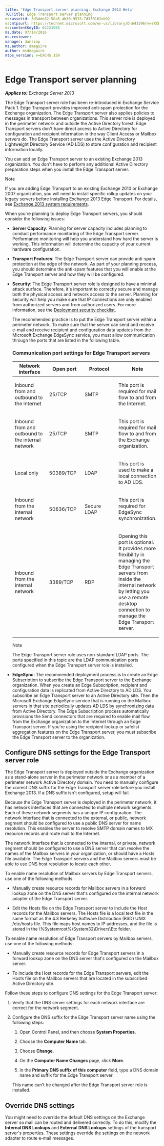 ```yaml
---
title: 'Edge Transport server planning: Exchange 2013 Help'
TOCTitle: Edge Transport server planning
ms:assetid: 3d34de82-58a5-4b30-9978-7d330102eb92
ms:mtpsurl: https://technet.microsoft.com/en-us/library/Dn641596(v=EXCHG.150)
ms:contentKeyID: 62221565
ms.date: 07/14/2016
ms.reviewer: 
manager: dansimp
ms.author: dmaguire
author: msdmaguire
mtps_version: v=EXCHG.150
---
```


# Edge Transport server planning

_**Applies to:** Exchange Server 2013_

The Edge Transport server role has been re-introduced in Exchange Service Pack 1. Edge Transport provides improved anti-spam protection for the Exchange organization. The Edge Transport server also applies policies to messages in transport between organizations. This server role is deployed in the perimeter network and outside the Active Directory forest. Edge Transport servers don't have direct access to Active Directory for configuration and recipient information in the way Client Access or Mailbox servers do. The Edge Transport server uses the Active Directory Lightweight Directory Service (AD LDS) to store configuration and recipient information locally.

You can add an Edge Transport server to an existing Exchange 2013 organization. You don't have to perform any additional Active Directory preparation steps when you install the Edge Transport server.

> [!NOTE]
> If you are adding Edge Transport to an existing Exchange 2010 or Exchange 2007 organization, you will need to install specific rollup updates on your legacy servers before installing Exchange 2013 Edge Transport. For details, see <A href="exchange-2013-system-requirements-exchange-2013-help.md">Exchange 2013 system requirements</A>.

When you're planning to deploy Edge Transport servers, you should consider the following issues:

  - **Server Capacity**: Planning for server capacity includes planning to conduct performance monitoring of the Edge Transport server. Performance monitoring will help you understand how hard the server is working. This information will determine the capacity of your current hardware configuration.

  - **Transport Features**: The Edge Transport server can provide anti-spam protection at the edge of the network. As part of your planning process, you should determine the anti-spam features that you will enable at the Edge Transport server and how they will be configured.

  - **Security**: The Edge Transport server role is designed to have a minimal attack surface. Therefore, it's important to correctly secure and manage both the physical access and network access to the server. Planning for security will help you make sure that IP connections are only enabled from authorized servers and from authorized users. For more information, see the [Deployment security checklist](deployment-security-checklist-exchange-2013-help.md).

    The recommended practice is to put the Edge Transport server within a perimeter network. To make sure that the server can send and receive e-mail and receive recipient and configuration data updates from the Microsoft Exchange EdgeSync service, you must allow communication through the ports that are listed in the following table.

    ### Communication port settings for Edge Transport servers

    <table>
    <colgroup>
    <col style="width: 25%" />
    <col style="width: 25%" />
    <col style="width: 25%" />
    <col style="width: 25%" />
    </colgroup>
    <thead>
    <tr class="header">
    <th>Network interface</th>
    <th>Open port</th>
    <th>Protocol</th>
    <th>Note</th>
    </tr>
    </thead>
    <tbody>
    <tr class="odd">
    <td><p>Inbound from and outbound to the Internet</p></td>
    <td><p>25/TCP</p></td>
    <td><p>SMTP</p></td>
    <td><p>This port is required for mail flow to and from the Internet.</p></td>
    </tr>
    <tr class="even">
    <td><p>Inbound from and outbound to the internal network</p></td>
    <td><p>25/TCP</p></td>
    <td><p>SMTP</p></td>
    <td><p>This port is required for mail flow to and from the Exchange organization.</p></td>
    </tr>
    <tr class="odd">
    <td><p>Local only</p></td>
    <td><p>50389/TCP</p></td>
    <td><p>LDAP</p></td>
    <td><p>This port is used to make a local connection to AD LDS.</p></td>
    </tr>
    <tr class="even">
    <td><p>Inbound from the internal network</p></td>
    <td><p>50636/TCP</p></td>
    <td><p>Secure LDAP</p></td>
    <td><p>This port is required for EdgeSync synchronization.</p></td>
    </tr>
    <tr class="odd">
    <td><p>Inbound from the internal network</p></td>
    <td><p>3389/TCP</p></td>
    <td><p>RDP</p></td>
    <td><p>Opening this port is optional. It provides more flexibility in managing the Edge Transport servers from inside the internal network by letting you use a remote desktop connection to manage the Edge Transport server.</p></td>
    </tr>
    </tbody>
    </table>

    > [!NOTE]
    > The Edge Transport server role uses non-standard LDAP ports. The ports specified in this topic are the LDAP communication ports configured when the Edge Transport server role is installed.

  - **EdgeSync**: The recommended deployment process is to create an Edge Subscription to subscribe the Edge Transport server to the Exchange organization. When you create an Edge Subscription, recipient and configuration data is replicated from Active Directory to AD LDS. You subscribe an Edge Transport server to an Active Directory site. Then the Microsoft Exchange EdgeSync service that is running on the Mailbox servers in that site periodically updates AD LDS by synchronizing data from Active Directory. The Edge Subscription process automatically provisions the Send connectors that are required to enable mail flow from the Exchange organization to the Internet through an Edge Transport server. If you're using the recipient lookup or safelist aggregation features on the Edge Transport server, you must subscribe the Edge Transport server to the organization.

## Configure DNS settings for the Edge Transport server role

The Edge Transport server is deployed outside the Exchange organization as a stand-alone server in the perimeter network or as a member of a perimeter network Active Directory domain. You need to manually configure the correct DNS suffix for the Edge Transport server role before you install Exchange 2013. If a DNS suffix isn't configured, setup will fail.

Because the Edge Transport server is deployed in the perimeter network, it has network interfaces that are connected to multiple network segments. Each of these network segments has a unique IP configuration. The network interface that is connected to the external, or public, network segment should be configured to use a public DNS server for name resolution. This enables the server to resolve SMTP domain names to MX resource records and route mail to the Internet.

The network interface that is connected to the internal, or private, network segment should be configured to use a DNS server that can resolve the names of the Mailbox servers in your organization, or should have a Hosts file available. The Edge Transport servers and the Mailbox servers must be able to use DNS host resolution to locate each other.

To enable name resolution of Mailbox servers by Edge Transport servers, use one of the following methods:

  - Manually create resource records for Mailbox servers in a forward lookup zone on the DNS server that's configured on the internal network adapter of the Edge Transport server.

  - Edit the Hosts file on the Edge Transport server to include the Host records for the Mailbox servers. The Hosts file is a local text file in the same format as the 4.3 Berkeley Software Distribution (BSD) UNIX /etc/hosts file. This file maps host names to IP addresses, and the file is stored in the \\%Systemroot%\\System32\\Drivers\\Etc folder.

To enable name resolution of Edge Transport servers by Mailbox servers, use one of the following methods:

  - Manually create resource records for Edge Transport servers in a forward lookup zone on the DNS server that's configured on the Mailbox server.

  - To include the Host records for the Edge Transport servers, edit the Hosts file on the Mailbox servers that are located in the subscribed Active Directory site.

Follow these steps to configure DNS settings for the Edge Transport server:

1. Verify that the DNS server settings for each network interface are correct for the network segment.

2. Configure the DNS suffix for the Edge Transport server name using the following steps:

    1. Open Control Panel, and then choose **System Properties**.

    2. Choose the **Computer Name** tab.

    3. Choose **Change**.

    4. On the **Computer Name Changes** page, click **More**.

    5. In the **Primary DNS suffix of this computer** field, type a DNS domain name and suffix for the Edge Transport server.

    This name can't be changed after the Edge Transport server role is installed.

## Override DNS settings

You might need to override the default DNS settings on the Exchange server so mail can be routed and delivered correctly. To do this, modify the **Internal DNS Lookups** and **External DNS Lookups** settings of the transport server's properties. These settings override the settings on the network adapter to route e-mail messages.

